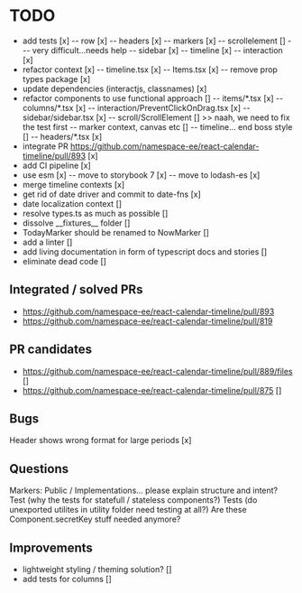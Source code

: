 # TODO

- add tests [x]
  -- row [x]
  -- headers [x]
  -- markers [x]
  -- scrollelement []
  --- very difficult...needs help
  -- sidebar [x]
  -- timeline [x]
  -- interaction [x]
- refactor context [x]
  -- timeline.tsx [x]
  -- Items.tsx [x]
  -- remove prop types package [x]
- update dependencies (interactjs, classnames) [x]
- refactor components to use functional approach []
  -- items/\*.tsx [x]
  -- columns/\*.tsx [x]
  -- interaction/PreventClickOnDrag.tsx [x]
  -- sidebar/sidebar.tsx [x]
  -- scroll/ScrollElement [] >> naah, we need to fix the test first
  -- marker context, canvas etc []
  -- timeline... end boss style []
  -- headers/\*.tsx [x]
- integrate PR https://github.com/namespace-ee/react-calendar-timeline/pull/893 [x]
- add CI pipeline [x]
- use esm [x]
  -- move to storybook 7 [x]
  -- move to lodash-es [x]
- merge timeline contexts [x]
- get rid of date driver and commit to date-fns [x]
- date localization context []
- resolve types.ts as much as possible []
- dissolve \_\_fixtures\_\_ folder []
- TodayMarker should be renamed to NowMarker []
- add a linter []
- add living documentation in form of typescript docs and stories []
- eliminate dead code []

## Integrated / solved PRs

- https://github.com/namespace-ee/react-calendar-timeline/pull/893
- https://github.com/namespace-ee/react-calendar-timeline/pull/819

## PR candidates

- https://github.com/namespace-ee/react-calendar-timeline/pull/889/files []
- https://github.com/namespace-ee/react-calendar-timeline/pull/875 []

## Bugs

Header shows wrong format for large periods [x]

## Questions

Markers: Public / Implementations... please explain structure and intent?
Test (why the tests for statefull / stateless components?)
Tests (do unexported utilites in utility folder need testing at all?)
Are these Component.secretKey stuff needed anymore?

## Improvements

- lightweight styling / theming solution? []
- add tests for columns []
